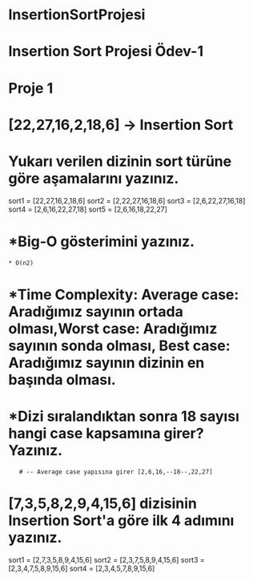 # InsertionSortProjesi
# Insertion Sort Projesi Ödev-1

#               Proje 1
#   [22,27,16,2,18,6] -> Insertion Sort

# Yukarı verilen dizinin sort türüne göre aşamalarını yazınız.

sort1 = [22,27,16,2,18,6]
sort2 = [2,22,27,16,18,6]
sort3 = [2,6,22,27,16,18]
sort4 = [2,6,16,22,27,18]
sort5 = [2,6,16,18,22,27]
#   *Big-O gösterimini yazınız.
    * O(n2)

#   *Time Complexity: Average case: Aradığımız sayının ortada olması,Worst case: Aradığımız sayının sonda olması, Best case: Aradığımız sayının dizinin en başında olması.
#   *Dizi sıralandıktan sonra 18 sayısı hangi case kapsamına girer? Yazınız.
       # -- Average case yapısına girer [2,6,16,--18--,22,27]

# [7,3,5,8,2,9,4,15,6] dizisinin Insertion Sort'a göre ilk 4 adımını yazınız.

sort1 = [2,7,3,5,8,9,4,15,6]
sort2 = [2,3,7,5,8,9,4,15,6]
sort3 = [2,3,4,7,5,8,9,15,6]
sort4 = [2,3,4,5,7,8,9,15,6]    

